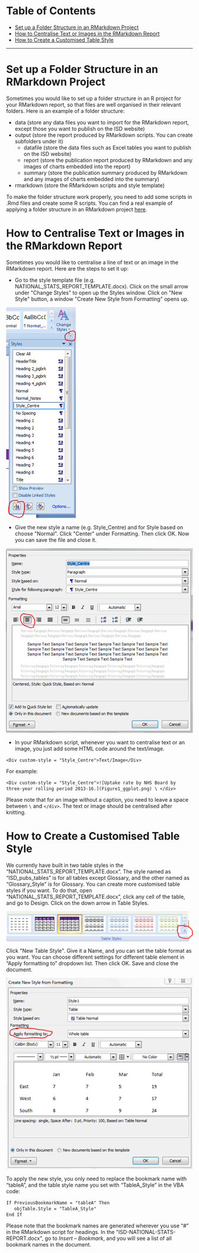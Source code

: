 # Table of Contents
* [Set up a Folder Structure in an RMarkdown Project](#set-up-a-folder-structure-in-an-rmarkdown-project)
* [How to Centralise Text or Images in the RMarkdown Report](#how-to-centralise-text-or-images-in-the-rmarkdown-report)
* [How to Create a Customised Table Style](#how-to-create-a-customised-table-style)

***
# Set up a Folder Structure in an RMarkdown Project

Sometimes you would like to set up a folder structure in an R project for your RMarkdown report, so that files are well organised in their relevant folders. Here is an example of a folder structure:
* data (store any data files you want to import for the RMarkdown report, except those you want to publish on the ISD website)
* output (store the report produced by RMarkdown scripts. You can create subfolders under it)
  * datafile (store the data files such as Excel tables you want to publish on the ISD website)
  * report (store the publication report produced by RMarkdown and any images of charts embedded into the report)
  * summary (store the publication summary produced by RMarkdown and any images of charts embedded into the summary)
* rmarkdown (store the RMarkdown scripts and style template)

To make the folder structure work properly, you need to add some scripts in .Rmd files and create some R scripts. You can find a real example of applying a folder structure in an RMarkdown project [here](https://github.com/NHS-NSS-transforming-publications/Folder-Structure-RMD).

# How to Centralise Text or Images in the RMarkdown Report

Sometimes you would like to centralise a line of text or an image in the RMarkdown report. Here are the steps to set it up:
* Go to the style template file (e.g. NATIONAL_STATS_REPORT_TEMPLATE.docx). Click on the small arrow under "Change Styles" to open up the Styles window. Click on "New Style" button, a window "Create New Style from Formatting" opens up.

![Example for centralising](https://github.com/NHS-NSS-transforming-publications/Images/blob/master/RMD-tip1.PNG)

* Give the new style a name (e.g. Style_Centre) and for Style based on choose "Normal". Click "Center" under Formatting. Then click OK. Now you can save the file and close it.

![Example for centralising](https://github.com/NHS-NSS-transforming-publications/Images/blob/master/RMD-tip2.PNG)

* In your RMarkdown script, whenever you want to centralise text or an image, you just add some HTML code around the text/image.

```
<Div custom-style = "Style_Centre">Text/Image</Div>
```
For example:

```
<Div custom-style = "Style_Centre">![Uptake rate by NHS Board by three-year rolling period 2013-16.](Figure1_ggplot.png) \ </div>
```
Please note that for an image without a caption, you need to leave a space between ```\``` and ```</div>```. The text or image should be centralised after knitting.

# How to Create a Customised Table Style

We currently have built in two table styles in the “NATIONAL_STATS_REPORT_TEMPLATE.docx”. The style named as “ISD_pubs_tables” is for all tables except Glossary, and the other named as “Glossary_Style” is for Glossary. You can create more customised table styles if you want. To do that, open “NATIONAL_STATS_REPORT_TEMPLATE.docx”, click any cell of the table, and go to Design. Click on the down arrow in Table Styles. 

![table styles](https://github.com/NHS-NSS-transforming-publications/Images/blob/master/RMarkdown3.PNG)

Click "New Table Style". Give it a Name, and you can set the table format as you want. You can choose different settings for different table element in “Apply formatting to” dropdown list. Then click OK. Save and close the document. 

![Create new style](https://github.com/NHS-NSS-transforming-publications/Images/blob/master/RMarkdown8.PNG)

To apply the new style, you only need to replace the bookmark name with “tableA”, and the table style name you set with “TableA_Style” in the VBA code:

```vba
If PreviousBookmarkName = "tableA" Then 
   objTable.Style = "TableA_Style"
End If
```
Please note that the bookmark names are generated wherever you use “#” in the RMarkdown script for headings. In the "ISD-NATIONAL-STATS-REPORT.docx", go to *Insert – Bookmark*, and you will see a list of all bookmark names in the document.
